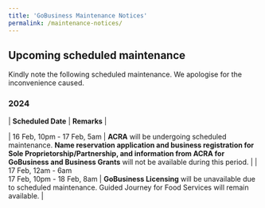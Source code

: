 ```yaml
---
title: 'GoBusiness Maintenance Notices'
permalink: /maintenance-notices/
---
```


## Upcoming scheduled maintenance

Kindly note the following scheduled maintenance. We apologise for the inconvenience caused.

### 2024 

| **Scheduled Date** | **Remarks** |  
    
                                  
| 16 Feb, 10pm - 17 Feb, 5am | **ACRA** will be undergoing scheduled maintenance. **Name reservation application and business registration for Sole Proprietorship/Partnership, and information from ACRA for GoBusiness and Business Grants** will not be available during this period. |
| 17 Feb, 12am - 6am<br>17 Feb, 10pm - 18 Feb, 8am | **GoBusiness Licensing** will be unavailable due to scheduled maintenance. Guided Journey for Food Services will remain available. |   





<script src="/jquery/jquery.min.js"></script>
<script src="/jquery/resize-tables.js"></script>
